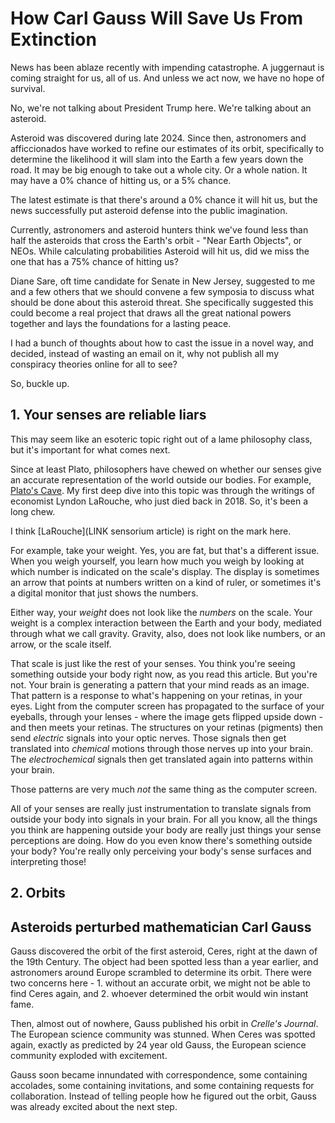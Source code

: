 How Carl Gauss Will Save Us From Extinction
===========================================

News has been ablaze recently with impending catastrophe.  A juggernaut is coming straight for us, all of us.  And unless we act now, we have no hope of survival.

No, we're not talking about President Trump here.  We're talking about an asteroid.

Asteroid <note NAME> was discovered during late 2024.  Since then, astronomers and afficcionados have worked to refine our estimates of its orbit, specifically to determine the likelihood it will slam into the Earth a few years down the road.  It may be big enough to take out a whole city.  Or a whole nation.  It may have a 0% chance of hitting us, or a 5% chance.

The latest estimate is that there's around a 0% chance it will hit us, but the news successfully put asteroid defense into the public imagination.

Currently, astronomers and asteroid hunters think we've found less than half the asteroids that cross the Earth's orbit - "Near Earth Objects", or NEOs.  While calculating probabilities Asteroid <note NAME> will hit us, did we miss the one that has a 75% chance of hitting us?

Diane Sare, oft time candidate for Senate in New Jersey, suggested to me and a few others that we should convene a few symposia to discuss what should be done about this asteroid threat.  She specifically suggested this could become a real project that draws all the great national powers together and lays the foundations for a lasting peace.

I had a bunch of thoughts about how to cast the issue in a novel way, and decided, instead of wasting an email on it, why not publish all my conspiracy theories online for all to see?

So, buckle up.

## 1. Your senses are reliable liars

This may seem like an esoteric topic right out of a lame philosophy class, but it's important for what comes next.

Since at least Plato, philosophers have chewed on whether our senses give an accurate representation of the world outside our bodies.  For example, [Plato's Cave](LINK).  My first deep dive into this topic was through the writings of economist Lyndon LaRouche, who just died back in 2018.  So, it's been a long chew.

I think [LaRouche](LINK sensorium article) is right on the mark here.

For example, take your weight.  Yes, you are fat, but that's a different issue.  When you weigh yourself, you learn how much you weigh by looking at which number is indicated on the scale's display.  The display is sometimes an arrow that points at numbers written on a kind of ruler, or sometimes it's a digital monitor that just shows the numbers.

Either way, your _weight_ does not look like the _numbers_ on the scale.  Your weight is a complex interaction between the Earth and your body, mediated through what we call gravity.  Gravity, also, does not look like numbers, or an arrow, or the scale itself.

That scale is just like the rest of your senses.  You think you're seeing something outside your body right now, as you read this article.  But you're not.  Your brain is generating a pattern that your mind reads as an image.  That pattern is a response to what's happening on your retinas, in your eyes.  Light from the computer screen has propagated to the surface of your eyeballs, through your lenses - where the image gets flipped upside down - and then meets your retinas.  The structures on your retinas (pigments) then send _electric_ signals into your optic nerves.  Those signals then get translated into _chemical_ motions through those nerves up into your brain.  The _electrochemical_ signals then get translated again into patterns within your brain.

Those patterns are very much _not_ the same thing as the computer screen.

All of your senses are really just instrumentation to translate signals from outside your body into signals in your brain.  For all you know, all the things you think are happening outside your body are really just things your sense perceptions are doing.  How do you even know there's something outside your body?  You're really only perceiving your body's sense surfaces and interpreting those!

## 2. Orbits


## Asteroids perturbed mathematician Carl Gauss

Gauss discovered the orbit of the first asteroid, Ceres, right at the dawn of the 19th Century.  The object had been spotted less than a year earlier, and astronomers around Europe scrambled to determine its orbit.  There were two concerns here - 1. without an accurate orbit, we might not be able to find Ceres again, and 2. whoever determined the orbit would win instant fame.

Then, almost out of nowhere, Gauss published his orbit in _Crelle's Journal_.  The European science community was stunned.  When Ceres was spotted again, exactly as predicted by 24 year old Gauss, the European science community exploded with excitement.

Gauss soon became innundated with correspondence, some containing accolades, some containing invitations, and some containing requests for collaboration.  Instead of telling people how he figured out the orbit, Gauss was already excited about the next step.

